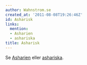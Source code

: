 ```yaml
---
author: Wahnstrom.se
created_at: '2011-08-08T19:26:46Z'
id: Asharisk
links:
  mention:
  - Asharien
  - ashariska
title: Asharisk
---
```


Se [Asharien] eller [ashariska].

  [Asharien]: Asharien
  [ashariska]: ashariska